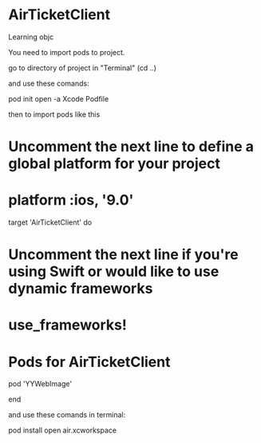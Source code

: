 # AirTicketClient
Learning objc 

You need to import pods to project.

go to directory of project in "Terminal" (cd ..)

and use these comands:

pod init
open -a Xcode Podfile

then to import pods like this

# Uncomment the next line to define a global platform for your project
# platform :ios, '9.0'

target 'AirTicketClient' do
  # Uncomment the next line if you're using Swift or would like to use dynamic frameworks
  # use_frameworks!

  # Pods for AirTicketClient
  pod 'YYWebImage'

end

and use these comands in terminal:

pod install
open air.xcworkspace

